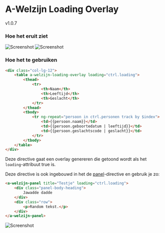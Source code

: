 # A-Welzijn Loading Overlay

v1.0.7

### Hoe het eruit ziet

![Screenshot](https://s3.amazonaws.com/f.cl.ly/items/3E0j2y2G1F01421M431p/table.PNG)
![Screenshot](https://s3.amazonaws.com/f.cl.ly/items/0A1Y0T1S1T0V2l1b2t17/tableloading.PNG)

### Hoe het te gebruiken

```html
<div class="col-lg-12">
	<table a-welzijn-loading-overlay loading="ctrl.loading">
		<thead>
			<tr>
				<th>Naam</th>
				<th>Leeftijd</th>
				<th>Geslacht</th>
			</tr>
		</thead>
		<tbody>
			<tr ng-repeat="persoon in ctrl.personen track by $index">
				<td>{{persoon.naam}}</td>
				<td>{{persoon.geboortedatum | leeftijd}}</td>
				<td>{{persoon.geslachtscode | geslacht}}</td>
			</tr>
		</tbody>
	</table>
</div>
```

Deze directive gaat een overlay genereren die getoond wordt als het `loading`-attribuut true is.

Deze directive is ook ingebouwd in het de [panel](https://github.com/A-welzijn/panel)-directive en gebruik je zo:

```html
<a-welzijn-panel title="Testje" loading="ctrl.loading">
    <div class="panel-body-heading">
        Jawadde dadde
    </div>
    <div class="row">
        <p>Random tekst.</p>
    </div>
</a-welzijn-panel>
```
![Screenshot](https://s3.amazonaws.com/f.cl.ly/items/0t3N0C1N0g0G2u1H261v/panelloading.PNG)